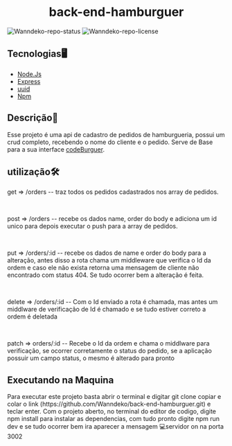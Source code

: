 <h1 align=center>back-end-hamburguer</h1>

![Wanndeko-repo-status](https://img.shields.io/badge/Status-Finished-lightgrey?style=for-the-badge&logo=headspace&logoColor=green&color=lightgrey)
![Wanndeko-repo-license](https://img.shields.io/github/license/Luk4x/iManager-json-server?style=for-the-badge&logo=unlicense&logoColor=lightgrey)

<h2>Tecnologias🖥️</h2>
<ul>
  <li><a href=https://nodejs.org>Node.Js</a></li>
  <li><a href=https://www.npmjs.com/package/express>Express</a></li>
  <li><a href=https://www.npmjs.com/package/uuid/>uuid</a></li>
  <li><a href=https://www.npmjs.com/>Npm</a></li>
</ul>

<h2>Descrição📃</h2>
<p> Esse projeto é uma api de cadastro de pedidos de hamburgueria, possui um crud completo,
recebendo o nome do cliente e o pedido. Serve de Base para a sua interface <a href=https://github.com/Wanndeko/front-burguer target="_blank">codeBurguer</a>.</p>

<h2>utilização🛠️</h2>
<p>get => /orders -- traz todos os pedidos cadastrados nos array de pedidos.</p><br>

<p>post => /orders -- recebe os dados name, order do body e adiciona um id unico para depois executar o push para a array de pedidos.</p><br>

<p>put => /orders/:id -- recebe os dados de name e order do body para a alteração, antes disso a rota chama um middleware que verifica o Id da ordem e caso ele não exista retorna uma mensagem de cliente não encontrado  com status 404. Se tudo ocorrer bem a alteração é feita.</p><br>

<p>delete => /orders/:id -- Com o Id enviado a rota é chamada, mas antes um middlware de verificação de Id é chamado e se tudo estiver correto a ordem é deletada </p><br>

<p>patch => orders/:id -- Recebe o Id da ordem e chama o middlware para verificação, se ocorrer corretamente o status do pedido, se a aplicação possuir um campo status, o mesmo é alterado para pronto</p>

<h2>Executando na Maquina</h2>
<p>Para executar este projeto basta abrir o terminal e digitar git clone copiar e colar o link (https://github.com/Wanndeko/back-end-hamburguer.git) e teclar enter. Com o projeto aberto, no terminal do editor de codigo, digite npm install para instalar as dependencias, com tudo pronto digite npm run dev e se tudo ocorrer bem ira aparecer a  mensagem 💻servidor on na porta 3002</p>
